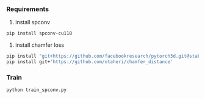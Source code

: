 




### **Requirements**

1. install spconv

```bash
pip install spconv-cu118	
```

1. install chamfer loss 

```bash
pip install "git+https://github.com/facebookresearch/pytorch3d.git@stable"
pip install git+'https://github.com/otaheri/chamfer_distance'
```


### **Train**


```bash
python train_spconv.py
```

